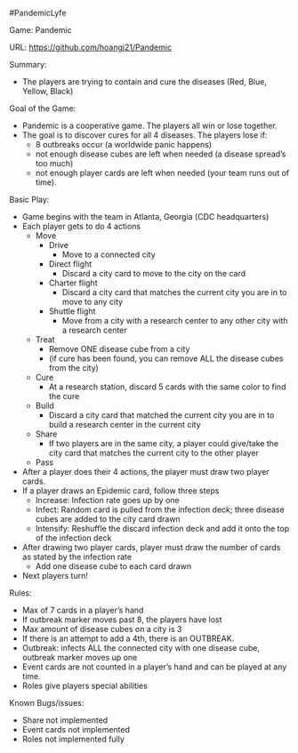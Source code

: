 #PandemicLyfe

Game:  Pandemic

URL:  https://github.com/hoangj21/Pandemic 

Summary: 
- The players are trying to contain and cure the diseases (Red, Blue, Yellow, Black) 

Goal of the Game: 
- Pandemic is a cooperative game. The players all win or lose together. 
- The goal is to discover cures for all 4 diseases. The players lose if: 
  - 8 outbreaks occur (a worldwide panic happens) 
  - not enough disease cubes are left when needed (a disease spread’s too much)  
  - not enough player cards are left when needed (your team runs out of time). 
  
Basic Play:   
- Game begins with the team in Atlanta, Georgia (CDC headquarters) 
- Each player gets to do 4 actions 
  - Move 
    - Drive  
        - Move to a connected city 
    - Direct flight 
        - Discard a city card to move to the city on the card  
    - Charter flight 
        - Discard a city card that matches the current city you are in to move to any city 
    - Shuttle flight 
        - Move from a city with a research center to any other city with a research center 
  - Treat 
    - Remove ONE disease cube from a city 
    - (if cure has been found, you can remove ALL the disease cubes from the city) 
  - Cure 
    - At a research station, discard 5 cards with the same color to find the cure 
  - Build  
    - Discard a city card that matched the current city you are in to build a research center in the current city 
  - Share 
    - If two players are in the same city, a player could give/take the city card that matches the current city to the other player 
  - Pass  
- After a player does their 4 actions, the player must draw two player cards. 
- If a player draws an Epidemic card, follow three steps 
  - Increase:  Infection rate goes up by one 
  - Infect:  Random card is pulled from the infection deck; three disease cubes are added to the city card drawn 
  - Intensify:  Reshuffle the discard infection deck and add it onto the top of the infection deck 
- After drawing two player cards, player must draw the number of cards as stated by the infection rate 
  - Add one disease cube to each card drawn 
- Next players turn! 

Rules: 
- Max of 7 cards in a player’s hand 
- If outbreak marker moves past 8, the players have lost 
- Max amount of disease cubes on a city is 3 
- If there is an attempt to add a 4th, there is an OUTBREAK. 
- Outbreak:  infects ALL the connected city with one disease cube, outbreak marker moves up one 
- Event cards are not counted in a player’s hand and can be played at any time. 
- Roles give players special abilities 

Known Bugs/issues: 
- Share not implemented 
- Event cards not implemented  
- Roles not implemented fully 
